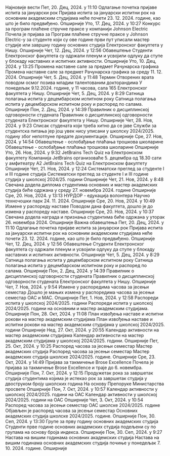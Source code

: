 Најновије вести
Пет, 20. Дец, 2024. у 11:10
Одлагање почетка пријаве испита за јануарски рок
Пријава испита за јануарски испитни рок на основним академским студијама неће почети 23. 12. 2024. године, као што је било предвиђено.
Опширније
Уто, 17. Дец, 2024. у 10:27
Конкурс за програм плаћене стручне праксе у компанији Johnson Electric
Почела је пријава за Програм плаћене стручне праксе у Johnson Electric-у за студенте који су ове године први пут уписали мастер студије или завршну годину основних студија Електронског факултета у Нишу.
Опширније
Чет, 12. Дец, 2024. у 12:56
Обавештење
Студенти Електронског факултета су одржали пленум и усвојили одлуку да ступе у блокаду наставних и испитних активности.
Опширније
Уто, 10. Дец, 2024. у 13:25
Промена наставне сале за предмет Рачунарска графика
Промена наставне сале за предмет Рачунарска графика за среду 11. 12. 2024.
Опширније
Чет, 5. Дец, 2024. у 11:48
Термин Отворених врата поводом осмог позива младим талентованим докторандима
У понедељак 9.12.2024. године, у 11 часова, сала 165 Електронског факултета у Нишу.
Опширније
Чет, 5. Дец, 2024. у 8:29
Сатница полагања испита у децембарском испитном року
Сатница полагања испита у децембарском испитном року и распоред по салама.
Опширније
Пон, 2. Дец, 2024. у 14:39
Правилник о дисциплинској одговорности студената
Правилник о дисциплинској одговорности студената Електронског факултета у Нишу.
Опширније
Чет, 28. Нов, 2024. у 9:23
Списак студената који треба хитно да се јаве Служби за студентска питања
јер још увек нису уписани у школску 2024/2025. годину због непотпуне предате документације.
Опширније
Сре, 27. Нов, 2024. у 14:54
Обавештење - ослобађање плаћања трошкова школарине
Обавештење - ослобађање плаћања трошкова школарине
Опширније
Уто, 26. Нов, 2024. у 9:32
JetBrains Tech Quiz на Електронском факултету
Компанија JetBrains организоваће 5. децембра од 18.30 сати у амфитеатру А2 JetBrains Tech Quiz на Електронском факултету
Опширније
Чет, 21. Нов, 2024. у 12:24
Систематски преглед за студенте I и III године студија
Систематски преглед за студенте I и III године студија у школској 2024/25. години
Опширније
Чет, 21. Нов, 2024. у 8:48
Свечана додела диплома студентима основних и мастер академских студија
биће одржана у среду 27. новембра 2024. године
Опширније
Сре, 20. Нов, 2024. у 13:13
НУРДОР - едукација волонтера
Научно техночошки парк 24. 11. 2024.
Опширније
Сре, 20. Нов, 2024. у 10:49
Измене у распореду наставе
Поводом дана факултета, дошло је до измена у распореду наставе.
Опширније
Сре, 20. Нов, 2024. у 10:37
Свечанa додела награда и признања студентима
биће одржана у уторак 26. новембра 2024.
Опширније
Важна обавештења
Пет, 20. Дец, 2024. у 11:10
Одлагање почетка пријаве испита за јануарски рок
Пријава испита за јануарски испитни рок на основним академским студијама неће почети 23. 12. 2024. године, као што је било предвиђено.
Опширније
Чет, 12. Дец, 2024. у 12:56
Обавештење
Студенти Електронског факултета су одржали пленум и усвојили одлуку да ступе у блокаду наставних и испитних активности.
Опширније
Чет, 5. Дец, 2024. у 8:29
Сатница полагања испита у децембарском испитном року
Сатница полагања испита у децембарском испитном року и распоред по салама.
Опширније
Пон, 2. Дец, 2024. у 14:39
Правилник о дисциплинској одговорности студената
Правилник о дисциплинској одговорности студената Електронског факултета у Нишу.
Опширније
Чет, 7. Нов, 2024. у 9:54
Измене у распоредима часова за јесењи семестар
Дошло је мањих измена у распоредима часова за јесењи семестар ОАС и МАС.
Опширније
Пет, 1. Нов, 2024. у 12:58
Распореди испита у школској 2024/2025. години
Распореди испита у школској 2024/2025. години на основним и мастер академским студијама.
Опширније
Пон, 28. Окт, 2024. у 11:08
План извођења наставе и испитни рокови на мастер академским студијама
План извођења наставе и испитни рокови на мастер академским студијама у школској 2024/2025. години
Опширније
Нед, 27. Окт, 2024. у 20:55
Календар активности на мастер академским студијама
Календар активности на мастер академским студијама у школској 2024/2025. години.
Опширније
Пет, 25. Окт, 2024. у 10:25
Распоред часова за јесењи семестар Мастер академских студија
Распоред часова за јесењи семестар Мастер академских студија школске 2024/2025. године.
Опширније
Сре, 23. Окт, 2024. у 14:49
Пријава за такмичење Brose Excellence
Почела је пријава за такмичење Brose Excellence и траје до 6. новембра.
Опширније
Пон, 7. Окт, 2024. у 12:15
Продужетак рока за завршетак студија студентима којима је истекао рок за завршетак студија у двоструком броју школских година
На основу Препоруке Министарства просвете
Опширније
Пон, 7. Окт, 2024. у 10:57
Календар активности у школској 2024/2025. години на ОАС
Календар активности у школској 2024/2025. години на ОАС
Опширније
Чет, 3. Окт, 2024. у 10:54
Распоред часова за јесењи семестар ОАС школске 2024/2025. године
Објављен је распоред часова за јесењи семестар Основних академских студија школске 2024/2025. године.
Опширније
Пон, 30. Сеп, 2024. у 13:30
Групе за прву годину основних академских студија
Студенти прве године основних академских студија подељени су по групама на основу броја индекса.
Опширније
Пон, 30. Сеп, 2024. у 9:27
Настава на вишим годинама основних академских студија
Настава на вишим годинама основних академских студија почиње у понедељак 7. 10. 2024. године.
Опширније
